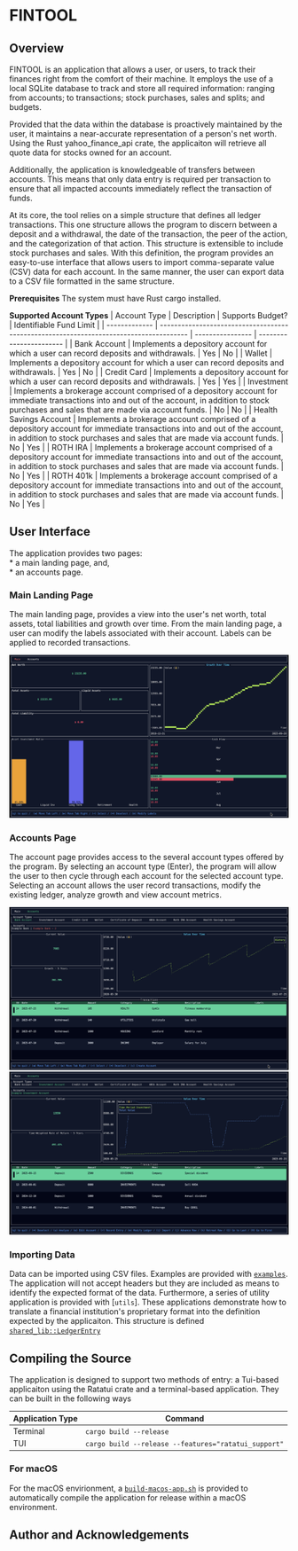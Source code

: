 # FINTOOL

## Overview

FINTOOL is an application that allows a user, or users, to track their finances right from the comfort of their machine. It employs the use of a local SQLite database to track and store all required information: ranging from accounts; to transactions; stock purchases, sales and splits; and budgets. 

Provided that the data within the database is proactively maintained by the user, it maintains a near-accurate representation of a person's net worth. Using the Rust yahoo_finance_api crate, the applicaiton will retrieve all quote data for stocks owned for an account. 

Additionally, the application is knowledgeable of transfers between accounts. This means that only data entry is required per transaction to ensure that all impacted accounts immediately reflect the transaction of funds. 

At its core, the tool relies on a simple structure that defines all ledger transactions. This one structure allows the program to discern between a deposit and a withdrawal, the date of the transaction, the peer of the action, and the categorization of that action. This structure is extensible to include stock purchases and sales. With this definition, the program provides an easy-to-use interface that allows users to import comma-separate value (CSV) data for each account. In the same manner, the user can export data to a CSV file formatted in the same structure. 

__Prerequisites__
The system must have Rust cargo installed. 

__Supported Account Types__
| Account Type  | Description                                                                            | Supports Budget? | Identifiable Fund Limit |
| ------------- | -------------------------------------------------------------------------------------- | ---------------- | ----------------------- |
| Bank Account  | Implements a depository account for which a user can record deposits and withdrawals.  | Yes              | No                      |
| Wallet        | Implements a depository account for which a user can record deposits and withdrawals.  | Yes              | No                      |
| Credit Card   | Implements a depository account for which a user can record deposits and withdrawals.  | Yes              | Yes                     |
| Investment    | Implements a brokerage account comprised of a depository account for immediate transactions into and out of the account, in addition to stock purchases and sales that are made via account funds. | No | No |
| Health Savings Account    | Implements a brokerage account comprised of a depository account for immediate transactions into and out of the account, in addition to stock purchases and sales that are made via account funds. | No | Yes |
| ROTH IRA    | Implements a brokerage account comprised of a depository account for immediate transactions into and out of the account, in addition to stock purchases and sales that are made via account funds. | No | Yes |
| ROTH 401k    | Implements a brokerage account comprised of a depository account for immediate transactions into and out of the account, in addition to stock purchases and sales that are made via account funds. | No | Yes |

## User Interface

The application provides two pages:\
    * a main landing page, and,\
    * an accounts page. 

### Main Landing Page
The main landing page, provides a view into the user's net worth, total assets, total liabilities and growth over time. From the main landing page, a user can modify the labels associated with their account. Labels can be applied to recorded transactions.

![Screenshot of Main Landing Page](support/main_landing_page.png)


### Accounts Page
The account page provides access to the several account types offered by the program. By selecting an account type (Enter), the program will allow the user to then cycle through each account for the selected account type. Selecting an account allows the user record transactions, modify the existing ledger, analyze growth and view account metrics. 

![Screenshot of Main Landing Page](support/example_bank_page.png)
![Screenshot of Main Landing Page](support/example_investment_page.png)

### Importing Data
Data can be imported using CSV files. Examples are provided with [`examples`](examples). The application will not accept headers but they are included as means to identify the expected format of the data. Furthermore, a series of utility application is provided with [`utils`]. These applications demonstrate how to translate a financial institution's proprietary format into the definition expected by the applicaiton. This structure is defined [`shared_lib::LedgerEntry`](shared_lib/src/lib.rs#L14-L24)

## Compiling the Source
The application is designed to support two methods of entry: a Tui-based applicaiton using the Ratatui crate and a terminal-based application. They can be built in the following ways 

| Application Type  | Command                                                                                |
| ----------------- | -------------------------------------------------------------------------------------- |
| Terminal          | `cargo build --release`                                                                |
| TUI               | `cargo build --release --features="ratatui_support"`                                   |

### For macOS
For the macOS envirionment, a [`build-macos-app.sh`](packaging/build-macos-app.sh) is provided to automatically compile the application for release within a macOS environment. 

## Author and Acknowledgements

